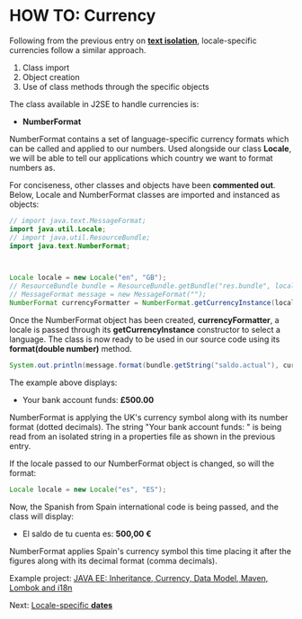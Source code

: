 # HOW TO: Currency

Following from the previous entry on [**text isolation**](/assets/java/text_isolation/README.md/), locale-specific currencies follow a similar approach.

1. Class import
2. Object creation
3. Use of class methods through the specific objects

The class available in J2SE to handle currencies is:

- **NumberFormat**

NumberFormat contains a set of language-specific currency formats which can be called and applied to our numbers.
Used alongside our class **Locale**, we will be able to tell our applications which country we want to format numbers as.

For conciseness, other classes and objects have been **commented out**.
Below, Locale and NumberFormat classes are imported and instanced as objects:

``` Java
// import java.text.MessageFormat;
import java.util.Locale;
// import java.util.ResourceBundle;
import java.text.NumberFormat;



Locale locale = new Locale("en", "GB");
// ResourceBundle bundle = ResourceBundle.getBundle("res.bundle", locale);
// MessageFormat message = new MessageFormat("");
NumberFormat currencyFormatter = NumberFormat.getCurrencyInstance(locale);

```
Once the NumberFormat object has been created, **currencyFormatter**, a locale is passed through its **getCurrencyInstance** constructor to select a language.
The class is now ready to be used in our source code using its **format(double number)** method.

``` Java
System.out.println(message.format(bundle.getString("saldo.actual"), currencyFormatter.format(500)));
```
The example above displays:

- Your bank account funds: **£500.00**

NumberFormat is applying the UK's currency symbol along with its number format (dotted decimals). The string "Your bank account funds: " is being read from an isolated string in a properties file as shown in the previous entry.

If the locale passed to our NumberFormat object is changed, so will the format:
``` Java
Locale locale = new Locale("es", "ES");
```
Now, the Spanish from Spain international code is being passed, and the class will display:

- El saldo de tu cuenta es: **500,00 €**

NumberFormat applies Spain's currency symbol this time placing it after the figures along with its decimal format (comma decimals).


Example project: [JAVA EE: Inheritance, Currency, Data Model, Maven, Lombok and i18n	](/assets/_projects/java/BankAccount_Hierchy_Currency_i18n/)


Next: [Locale-specific **dates**](/assets/java/dates/README.md/)

